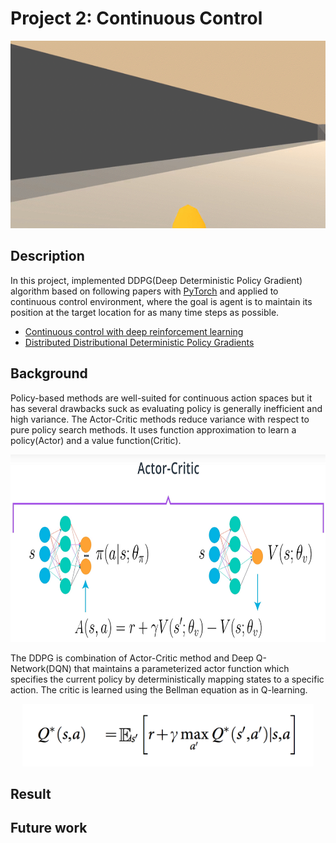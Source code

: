 [//]: # (Image References)

[image1]: https://user-images.githubusercontent.com/10624937/43851024-320ba930-9aff-11e8-8493-ee547c6af349.gif "Trained Agent"
[image2]: https://user-images.githubusercontent.com/10624937/43851646-d899bf20-9b00-11e8-858c-29b5c2c94ccc.png "Crawler"


# Project 2: Continuous Control

<p align="center">
    <img src="../../assets/banana_collector_test.gif" height="300px">
</p>

## Description
In this project, implemented DDPG(Deep Deterministic Policy Gradient) algorithm based on following papers with [PyTorch](https://www.pytorch.org/) and applied to continuous control environment, where the goal is agent is to maintain its position at the target location for as many time steps as possible.

- [Continuous control with deep reinforcement learning](https://arxiv.org/abs/1509.02971)
- [Distributed Distributional Deterministic Policy Gradients](https://arxiv.org/abs/1804.08617)

## Background
Policy-based methods are well-suited for continuous action spaces but it has several drawbacks suck as evaluating policy is generally inefficient and high variance. The Actor-Critic methods reduce variance with respect to pure policy search methods. It uses function approximation to learn a policy(Actor) and a value function(Critic).

<p align="center">
    <img src="../../assets/actor_critic.png" height="300px">
</p>

The DDPG is combination of Actor-Critic method and Deep Q-Network(DQN) that maintains a parameterized actor function which specifies the current policy by deterministically mapping states to a specific action. The critic is learned using the Bellman equation as in Q-learning. 

<p align="center">
    <img src="../../assets/q_target.png" height="100px">
</p>

## Result

## Future work
